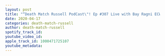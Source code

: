```yaml
---
layout: post
title: "“Death Match Russell PodCast\"! Ep #307 Live with Bay Ragni ECW Original Chubby Dudley CEO of Totally Driven Radio Tune in!"
date: 2020-04-17
categories: death-match-russell
author: death-match-russell
spotify_track_id: 
youtube_video_id: 
apple_track_id: 1000471725107
youtube_metadata: 
---
```

